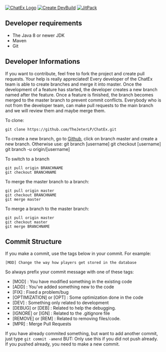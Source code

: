 [![ChatEx Logo](https://github.com/TheJeterLP/ChatEx/blob/master/logo.png?raw=true)](https://www.spigotmc.org/resources/chatex-continued.71041/)
[![Create DevBuild](https://github.com/TheJeterLP/ChatEx/actions/workflows/create-devbuild.yml/badge.svg)](https://github.com/TheJeterLP/ChatEx/actions)
[![JitPack](https://jitpack.io/v/TheJeterLP/ChatEx.svg)](https://jitpack.io/#TheJeterLP/ChatEx)

Developer requirements
------------

* The Java 8 or newer JDK
* Maven
* Git 

Developer Informations
------------
If you want to contribute, feel free to fork the project and create pull requests. Your help is really appreciated!
Every developer of the ChatEx team is able to create branches and merge it into master. Once the development of a feature has started, the developer creates a new branch named after the feature. Once a feature is finished, the branch becomes merged to the master branch to prevent commit conflicts.
Everybody who is not from the developer team, can make pull requests to the main branch and we will review them and maybe merge them.

To clone: 

```
git clone https://github.com/TheJeterLP/ChatEx.git
```

To create a new branch, go to [Github](https://github.com/TheJeterLP/ChatEx), click on branch master and create a new branch.
Otherwise use:
  git branch [username]
  git checkout [username]
  git branch -u origin/[username]

To switch to a branch
````
git pull origin BRANCHNAME
git checkout BRANCHNAME
````

To merge the master branch to a branch:
```
git pull origin master
git checkout BRANCHNAME
git merge master
```

To merge a branch to the master branch:
```
git pull origin master
git checkout master
git merge BRANCHNAME
```

Commit  Structure
------------
If you make a commit, use the tags below in your commit. For example:
```
[MOD] Change the way how players get stored in the database
```

So always prefix your commit message with one of these tags:

* [MOD] : You have modified something in the existing code
* [ADD] : You've added something new to the code
* [FIX] : Fixed a problem/bug
* [OPTIMIZATION] or [OPT] : Some optimization done in the code
* [DEV] : Something only related to development
* [DEBUG] or [DEB] : Related to help the debugging.
* [IGNORE] or [IGN] : Related to the .gitignore file
* [REMOVE] or [REM] : Related to removing files/code.
* [MPR] : Merge Pull Requests

If you have already commited something, but want to add another commit, 
just type ```git commit -amend```
BUT: Only use this if you did not push already. If you pushed already, you need to make a new commit.

